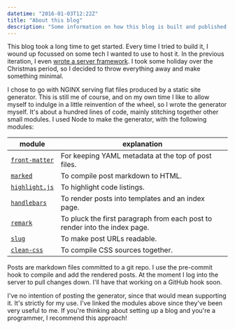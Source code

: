 ```yaml
---
datetime: "2016-01-03T12:22Z"
title: "About this blog"
description: "Some information on how this blog is built and published."
---
```

This blog took a long time to get started. Every time I tried to build it, I wound up focussed on
some tech I wanted to use to host it. In the previous iteration, I even
[wrote a server framework](https://github.com/qubyte/toisu). I took some holiday over the Christmas
period, so I decided to throw everything away and make something minimal.

I chose to go with NGINX serving flat files produced by a static site generator. This is still me of
course, and on my own time I like to allow myself to indulge in a little reinvention of the wheel,
so I wrote the generator myself. It's about a hundred lines of code, mainly stitching together other
small modules. I used Node to make the generator, with the following modules:

| module | explanation |
| ------ | ----------- |
| [`front-matter`](https://www.npmjs.com/package/front-matter) | For keeping YAML metadata at the top of post files. |
| [`marked`](https://www.npmjs.com/package/marked) | To compile post markdown to HTML. |
| [`highlight.js`](https://www.npmjs.com/package/highlight.js) | To highlight code listings. |
| [`handlebars`](https://www.npmjs.com/package/handlebars) | To render posts into templates and an index page. |
| [`remark`](https://www.npmjs.com/package/remark) | To pluck the first paragraph from each post to render into the index page. |
| [`slug`](https://www.npmjs.com/package/slug) | To make post URLs readable. |
| [`clean-css`](https://www.npmjs.com/packages/clean-css) | To compile CSS sources together. |

Posts are markdown files committed to a git repo. I use the pre-commit hook to compile and add the
rendered posts. At the moment I log into the server to pull changes down. I'll have that working on
a GitHub hook soon.

I've no intention of posting the generator, since that would mean supporting it. It's strictly for
my use. I've linked the modules above since they've been very useful to me. If you're thinking about
setting up a blog and you're a programmer, I recommend this approach!
